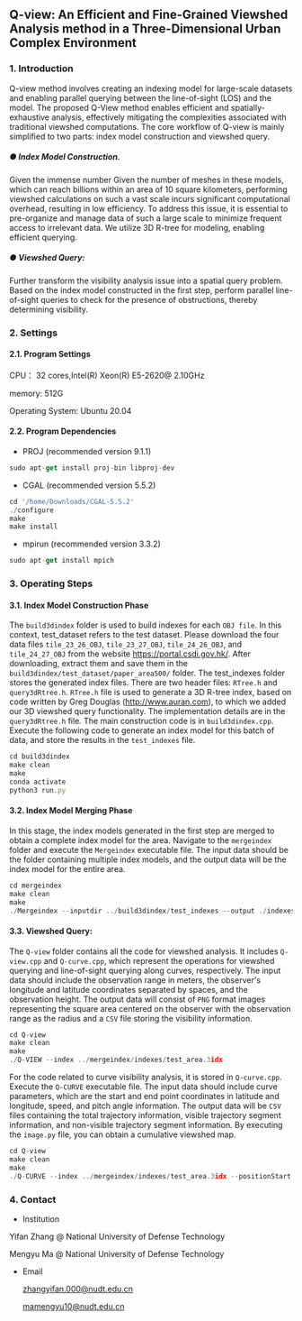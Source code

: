 
## Q-view: An Efficient and Fine-Grained Viewshed Analysis method in a Three-Dimensional Urban Complex Environment

### 1. Introduction

Q-view method involves creating an indexing model for large-scale datasets and enabling parallel querying between the line-of-sight (LOS) and the model. The proposed Q-View method enables efficient
and spatially-exhaustive analysis, effectively mitigating the complexities associated with traditional viewshed computations. The core workflow of Q-view is mainly simplified to two parts: index model construction and 
viewshed query.

##### ●  Index Model Construction.

Given the immense number
Given the number of meshes in these models, which can reach billions within an area of 10 square kilometers, performing viewshed 
calculations on such a vast scale incurs significant computational overhead, resulting in low efficiency. To address this
issue, it is essential to pre-organize and manage data of such a large scale to minimize frequent access to irrelevant
data. We utilize 3D R-tree for modeling, enabling efficient querying. 

##### ● Viewshed Query:
Further transform the visibility analysis issue into a spatial query problem. 
Based on the index model constructed in the first step, perform parallel line-of-sight 
queries to check for the presence of obstructions, thereby determining visibility.


### 2. Settings
   
#### 2.1. Program Settings

CPU： 32 cores,Intel(R) Xeon(R) E5-2620@ 2.10GHz

memory: 512G

Operating System: Ubuntu 20.04
 
#### 2.2. Program Dependencies

* PROJ (recommended version 9.1.1)

```javascript
sudo apt-get install proj-bin libproj-dev
```

* CGAL (recommended version 5.5.2)

```javascript
cd '/home/Downloads/CGAL-5.5.2'    
./configure 
make			
make install
```

* mpirun (recommended version 3.3.2)

```javascript
sudo apt-get install mpich
```

### 3. Operating Steps

#### 3.1. Index Model Construction Phase

The `build3dindex` folder is used to build indexes for each `OBJ file`. In this context, test_dataset refers to the test dataset. Please download the four data files `tile_23_26_OBJ`, `tile_23_27_OBJ`, `tile_24_26_OBJ`, and `tile_24_27_OBJ` from the website https://portal.csdi.gov.hk/. After downloading, extract them and save them in the `build3dindex/test_dataset/paper_area500/` folder. The test_indexes folder stores the generated index files. There are two header files: `RTree.h` and `query3dRtree.h`. `RTree.h` file is used to generate a 3D R-tree index, based on code written by Greg Douglas (http://www.auran.com), to which we added our 3D viewshed query functionality. The implementation details are in the `query3dRtree.h` file. The main construction code is in `build3dindex.cpp`. Execute the following code to generate an index model for this batch of data, and store the results in the `test_indexes` file.

```javascript
cd build3dindex
make clean
make
conda activate
python3 run.py
```
#### 3.2. Index Model Merging Phase
In this stage, the index models generated in the first step are merged to obtain a 
complete index model for the area. 
Navigate to the `mergeindex` folder and execute the `Mergeindex` executable file. 
The input data should be the folder containing multiple index models, 
and the output data will be the index model for the entire area.

```javascript
cd mergeindex
make clean
make
./Mergeindex --inputdir ../build3dindex/test_indexes --output ./indexes/test_area.3idx
```

#### 3.3. Viewshed Query:
The `Q-view` folder contains all the code for viewshed analysis. It includes `Q-view.cpp` and `Q-curve.cpp`, which represent the operations for viewshed querying and line-of-sight querying along curves, respectively. 
The input data should include the observation range in meters, the observer's longitude and latitude 
coordinates separated by spaces, and the observation height. The output data will consist of `PNG` format images representing the square area centered on the observer with the 
observation range as the radius and a `CSV` file storing the visibility information.


```javascript
cd Q-view
make clean
make
./Q-VIEW --index ../mergeindex/indexes/test_area.3idx
```
For the code related to curve visibility analysis, it is stored in `Q-curve.cpp`. 
Execute the `Q-CURVE` executable file. The input data should include curve parameters, 
which are the start and end point coordinates in latitude and longitude, speed, and pitch angle 
information. The output data will be `CSV` files containing the total trajectory information, 
visible trajectory segment information, and non-visible trajectory segment information. 
By executing the `image.py` file, you can obtain a cumulative viewshed map.


```javascript
cd Q-view
make clean
make
./Q-CURVE --index ../mergeindex/indexes/test_area.3idx --positionStart 114.166 22.2825 1 --positionEnd 114.166 22.280 1 --velocity 50 --angle 50
```

### 4. Contact

* Institution

Yifan Zhang @ National University of Defense Technology
 
Mengyu Ma @ National University of Defense Technology

* Email

  zhangyifan.000@nudt.edu.cn
  
  mamengyu10@nudt.edu.cn









